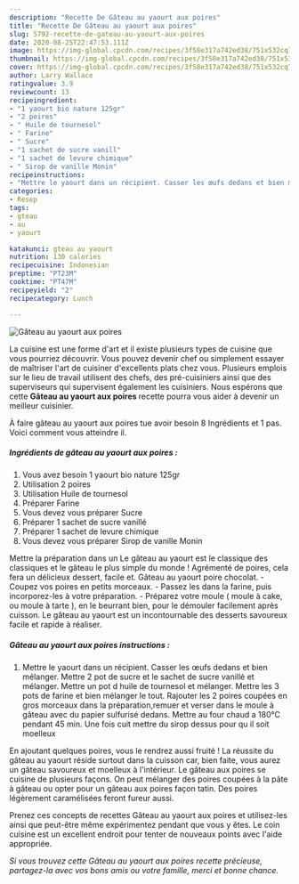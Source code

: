 ```yaml
---
description: "Recette De Gâteau au yaourt aux poires"
title: "Recette De Gâteau au yaourt aux poires"
slug: 5792-recette-de-gateau-au-yaourt-aux-poires
date: 2020-08-25T22:47:53.111Z
image: https://img-global.cpcdn.com/recipes/3f58e317a742ed38/751x532cq70/gateau-au-yaourt-aux-poires-photo-principale-de-la-recette.jpg
thumbnail: https://img-global.cpcdn.com/recipes/3f58e317a742ed38/751x532cq70/gateau-au-yaourt-aux-poires-photo-principale-de-la-recette.jpg
cover: https://img-global.cpcdn.com/recipes/3f58e317a742ed38/751x532cq70/gateau-au-yaourt-aux-poires-photo-principale-de-la-recette.jpg
author: Larry Wallace
ratingvalue: 3.9
reviewcount: 13
recipeingredient:
- "1 yaourt bio nature 125gr"
- "2 poires"
- " Huile de tournesol"
- " Farine"
- " Sucre"
- "1 sachet de sucre vanill"
- "1 sachet de levure chimique"
- " Sirop de vanille Monin"
recipeinstructions:
- "Mettre le yaourt dans un récipient. Casser les œufs dedans et bien mélanger. Mettre 2 pot de sucre et le sachet de sucre vanillé et mélanger. Mettre un pot d huile de tournesol et mélanger. Mettre les 3 pots de farine et bien mélanger le tout. Rajouter les 2 poires coupées en gros morceaux dans la préparation,remuer et verser dans le moule à gâteau avec du papier sulfurisé dedans. Mettre au four chaud a 180°C pendant 45 min. Une fois cuit mettre du sirop dessus pour qu il soit moelleux"
categories:
- Resep
tags:
- gteau
- au
- yaourt

katakunci: gteau au yaourt 
nutrition: 130 calories
recipecuisine: Indonesian
preptime: "PT23M"
cooktime: "PT47M"
recipeyield: "2"
recipecategory: Lunch

---
```



![Gâteau au yaourt aux poires](https://img-global.cpcdn.com/recipes/3f58e317a742ed38/751x532cq70/gateau-au-yaourt-aux-poires-photo-principale-de-la-recette.jpg)

La cuisine est une forme d'art et il existe plusieurs types de cuisine que vous pourriez découvrir. Vous pouvez devenir chef ou simplement essayer de maîtriser l'art de cuisiner d'excellents plats chez vous. Plusieurs emplois sur le lieu de travail utilisent des chefs, des pré-cuisiniers ainsi que des superviseurs qui supervisent également les cuisiniers. Nous espérons que cette <strong> Gâteau au yaourt aux poires </strong> recette pourra vous aider à devenir un meilleur cuisinier.

<!--inarticleads1-->

À faire gâteau au yaourt aux poires tue avoir besoin 8 Ingrédients et 1 pas. Voici comment vous atteindre il.

##### Ingrédients de gâteau au yaourt aux poires :

1. Vous avez besoin 1 yaourt bio nature 125gr
1. Utilisation 2 poires
1. Utilisation  Huile de tournesol
1. Préparer  Farine
1. Vous devez vous préparer  Sucre
1. Préparer 1 sachet de sucre vanillé
1. Préparer 1 sachet de levure chimique
1. Vous devez vous préparer  Sirop de vanille Monin


Mettre la préparation dans un Le gâteau au yaourt est le classique des classiques et le gâteau le plus simple du monde ! Agrémenté de poires, cela fera un délicieux dessert, facile et. Gâteau au yaourt poire chocolat. - Coupez vos poires en petits morceaux. - Passez les dans la farine, puis incorporez-les à votre préparation. - Préparez votre moule ( moule à cake, ou moule à tarte ), en le beurrant bien, pour le démouler facilement après cuisson. Le gâteau au yaourt est un incontournable des desserts savoureux facile et rapide à réaliser. 

<!--inarticleads2-->

##### Gâteau au yaourt aux poires instructions :

1. Mettre le yaourt dans un récipient. Casser les œufs dedans et bien mélanger. Mettre 2 pot de sucre et le sachet de sucre vanillé et mélanger. Mettre un pot d huile de tournesol et mélanger. Mettre les 3 pots de farine et bien mélanger le tout. Rajouter les 2 poires coupées en gros morceaux dans la préparation,remuer et verser dans le moule à gâteau avec du papier sulfurisé dedans. Mettre au four chaud a 180°C pendant 45 min. Une fois cuit mettre du sirop dessus pour qu il soit moelleux


En ajoutant quelques poires, vous le rendrez aussi fruité ! La réussite du gâteau au yaourt réside surtout dans la cuisson car, bien faite, vous aurez un gâteau savoureux et moelleux à l&#39;intérieur. Le gâteau aux poires se cuisine de plusieurs façons. On peut mélanger des poires coupées à la pâte à gâteau ou opter pour un gâteau aux poires façon tatin. Des poires légèrement caramélisées feront fureur aussi. 

<!--inarticleads1-->

<p>
Prenez ces concepts de recettes Gâteau au yaourt aux poires et utilisez-les ainsi que peut-être même expérimentez pendant que vous y êtes. Le coin cuisine est un excellent endroit pour tenter de nouveaux points avec l'aide appropriée.
</p>

<p>
<i>Si vous trouvez cette Gâteau au yaourt aux poires recette précieuse, partagez-la avec vos bons amis ou votre famille, merci et bonne chance.</i>
</p>
